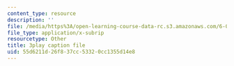 ```yaml
---
content_type: resource
description: ''
file: /media/https%3A/open-learning-course-data-rc.s3.amazonaws.com/6-042j-mathematics-for-computer-science-spring-2015/55d6211d26f837cc53320cc1355d14e8_0exBzsexUoI.srt
file_type: application/x-subrip
resourcetype: Other
title: 3play caption file
uid: 55d6211d-26f8-37cc-5332-0cc1355d14e8
---
```

